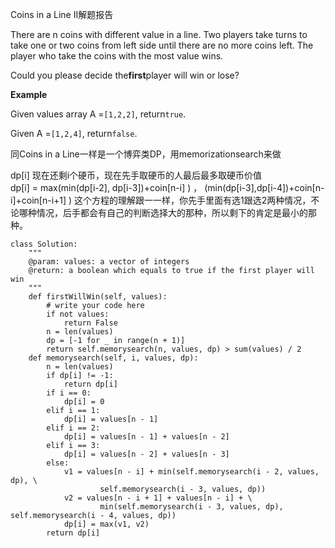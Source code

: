 Coins in a Line II解题报告

There are n coins with different value in a line. Two players take turns to take one or two coins from left side until there are no more coins left. The player who take the coins with the most value wins.

Could you please decide the**first**player will win or lose?

**Example**

Given values array A =`[1,2,2]`, return`true`.

Given A =`[1,2,4]`, return`false`.

同Coins in a Line一样是一个博弈类DP，用memorizationsearch来做

dp\[i\] 现在还剩i个硬币，现在先手取硬币的人最后最多取硬币价值  
dp\[i\] = max\(min\(dp\[i-2\], dp\[i-3\]\)+coin\[n-i\] \) ， \(min\(dp\[i-3\],dp\[i-4\]\)+coin\[n-i\]+coin\[n-i+1\] \) 这个方程的理解跟一一样，你先手里面有选1跟选2两种情况，不论哪种情况，后手都会有自己的判断选择大的那种，所以剩下的肯定是最小的那种。

```
class Solution:
    """
    @param: values: a vector of integers
    @return: a boolean which equals to true if the first player will win
    """
    def firstWillWin(self, values):
        # write your code here
        if not values:
            return False
        n = len(values)
        dp = [-1 for _ in range(n + 1)]
        return self.memorysearch(n, values, dp) > sum(values) / 2
    def memorysearch(self, i, values, dp):
        n = len(values)
        if dp[i] != -1:
            return dp[i]
        if i == 0:
            dp[i] = 0
        elif i == 1:
            dp[i] = values[n - 1]
        elif i == 2:
            dp[i] = values[n - 1] + values[n - 2]
        elif i == 3:
            dp[i] = values[n - 2] + values[n - 3]
        else:
            v1 = values[n - i] + min(self.memorysearch(i - 2, values, dp), \
                    self.memorysearch(i - 3, values, dp))
            v2 = values[n - i + 1] + values[n - i] + \
                    min(self.memorysearch(i - 3, values, dp), self.memorysearch(i - 4, values, dp))
            dp[i] = max(v1, v2)
        return dp[i]
```

  



